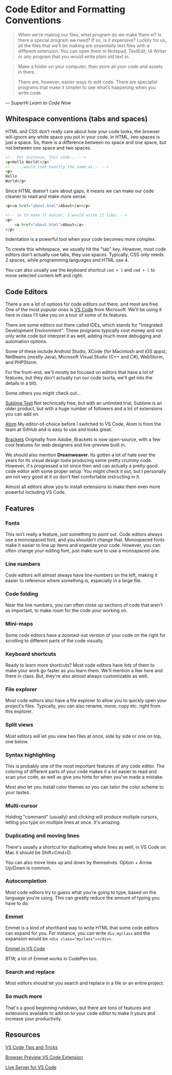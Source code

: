 # Code Editor and Formatting Conventions

> When we’re making our files, what program do we make them in? Is there a special program we need? If so, is it expensive? Luckily for us, all the files that we’ll be making are essentially text files with a different extension. You can open them in Notepad, TextEdit, IA Writer or any program that you would write plain old text in.

> Make a folder on your computer, then store all your code and assets in there.

> There are, however, easier ways to edit code. There are specialist programs that make it simpler to see what’s happening when you write code.

&mdash; SuperHi _Learn to Code Now_

## Whitespace conventions (tabs and spaces)

HTML and CSS don’t really care about how your code looks, the browser will ignore any white space you put in your code. In HTML, two spaces is just a space. So, there is a difference between no space and one space, but not between one space and two spaces.

```html
<!-- For instance, this code... -->
<p>Hello World!</p>
<!-- ...would look exactly the same as... -->
<p>
Hello 
World</p>
```

Since HTML doesn’t care about gaps, it means we can make our code cleaner to read and make more sense.

```html 
<p><a href="about.html">About</a></p>

<!-- So to make it easier, I would write it like: -->
<p>
    <a href="about.html">About</a>
</p>
```

Indentation is a powerful tool when your code becomes more complex.

To create this whitespace, we usually hit the "tab" key. However, most code editors don't actually use tabs, they use spaces. Typically, CSS only needs 2 spaces, while programming languages and HTML use 4.

You can also usually use the keyboard shortcut `cmd + ]` and `cmd + [` to move selected content left and right.

## Code Editors

There a are a lot of options for code editors out there, and most are free. One of the most popular ones is [VS Code](https://code.visualstudio.com/) from Microsoft. We'll be using it here in class I'll take you on a tour of some of its features.

There are some editors out there called IDEs, which stands for "Integrated Development Environment". These programs typically cost money and not only write code but interpret it as well, adding much more debugging and automation options.

Some of these include Android Studio, XCode (for Macintosh and iOS apps), NetBeans (mostly Java), Microsoft Visual Studio (C++ and C#), WebStorm, and PHPStorm.

For the front-end, we'll mostly be focused on editors that have a lot of features, but they don't actually run our code (sorta, we'll get into the details in a bit). 

Some others you might check out...

[Sublime Text](https://www.sublimetext.com/)
Not technically free, but with an unlimited trial, Sublime is an older product, but with a huge number of followers and a lot of extensions you can add on. 

[Atom](https://atom.io/)
My editor-of-choice before I switched to VS Code, Atom is from the team at GitHub and is easy to use and looks great.

[Brackets](http://brackets.io/)
Originally from Adobe, Brackets is now open-source, with a few cool features for web designers and live-preview built in.

We should also mention **Dreamweaver**. Its gotten a lot of hate over the years for its visual design tools producing some pretty crummy code. However, it's progressed a lot since then and can actually a pretty good code editor with some proper setup. You might check it out, but I personally am not very good at it so don't feel comfortable instructing in it. 

Almost all editors allow you to install extensions to make them even more powerful including VS Code.

## Features

### Fonts

This isn't really a feature, just something to point out. Code editors always use a monospaced font, and you shouldn't change that. Monospaced fonts make it easier to line up items and organize your code. However, you can often change your editing font, just make sure to use a monospaced one.

### Line numbers

Code editors will almost always have line-numbers on the left, making it easier to reference where something is, especially in a large file. 

### Code folding

Near the line numbers, you can often close up sections of code that aren't as important, to make room for the code your working on.

### Mini-maps

Some code editors have a zoomed-out version of your code on the right for scrolling to different parts of the code visually.

### Keyboard shortcuts

Ready to learn more shortcuts? Most code editors have lots of them to make your work go faster as you learn them. We'll mention a few here and there in class. But, they're also almost always customizable as well.

### File explorer

Most code editors also have a file explorer to allow you to quickly open your project's files. Typically, you can also rename, move, copy etc. right from this explorer.

### Split views

Most editors will let you view two files at once, side by side or one on top, one below.

### Syntax highlighting

This is probably one of the most important features of any code editor. The coloring of different parts of your code makes it a lot easier to read and scan your code, as well as give you hints for when you've made a mistake. 

Most also let you install color themes so you can tailor the color scheme to your tastes.

### Multi-cursor

Holding "command" (usually) and clicking will produce multiple cursors, letting you type on multiple lines at once. It's amazing.

### Duplicating and moving lines

There's usually a shortcut for duplicating whole lines as well, in VS Code on Mac it should be Shift+Cmd+D. 

You can also move lines up and down by themselves. Option + Arrow Up/Down is common.

### Autocompletion

Most code editors try to guess what you're going to type, based on the language you're using. This can greatly reduce the amount of typing you have to do.

### Emmet

Emmet is a kind of shorthand way to write HTML that some code editors can expand for you. For instance, you can write `div.myclass` and the expansion would be `<div class="myclass"></div>`.

[Emmet in VS Code](https://code.visualstudio.com/docs/editor/emmet)

BTW, a lot of Emmet works in CodePen too.

### Search and replace

Most editors should let you search and replace in a file or an entire project.

### So much more

That's a good beginning rundown, but there are tons of features and extensions available to add on to your code editor to make it yours and increase your productivity.

## Resources

[VS Code Tips and Tricks](https://code.visualstudio.com/docs/getstarted/tips-and-tricks)

[Browser Preview VS Code Extension](https://marketplace.visualstudio.com/items?itemName=auchenberg.vscode-browser-preview)

[Live Server for VS Code](https://marketplace.visualstudio.com/items?itemName=ritwickdey.LiveServer)

